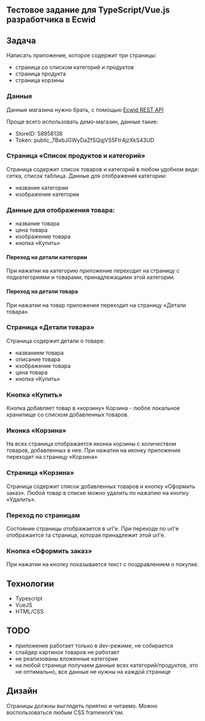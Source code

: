 ## Тестовое задание для TypeScript/Vue.js разработчика в Ecwid

## Задача
Написать приложение, которое содержит три страницы:
- страница со списком категорий и продуктов
- страница продукта
- страница корзины
### Данные
Данные магазина нужно брать, с помощью [Ecwid REST API](https://api-docs.ecwid.com/reference/rest-api)

Проще всего использовать демо-магазин, данные такие:
- StoreID: 58958138
- Token: public_7BxbJGWyDaZfSQqjVS5Ftr4jzXkS43UD

### Страница «Список продуктов и категорий»
Страница содержит список товаров и категорий в любом удобном виде: сетка, список таблица.
Данные для отображения категории:
- название категории
- изображение категории
  
### Данные для отображения товара:
- название товара
- цена товара
- изображение товара
- кнопка «Купить»
#### Переход на детали категории
При нажатии на категорию приложение переходит на страницу с подкатегориями и товарами, принадлежащими этой категории.
#### Переход на детали товара
При нажатии на товар приложение переходит на страницу «Детали товара».
### Страница «Детали товара»
Страница содержит детали о товаре:
- названием товара
- описание товара
- изображение товара
- цена товара
- кнопка «Купить»
### Кнопка «Купить»
Кнопка добавляет товар в «корзину»
Корзина - любое локальное хранилище со списком добавленных товаров.
### Иконка «Корзина»
На всех страница отображается иконка корзины с количеством товаров, добавленных в нее. При нажатии на иконку приложение переходит на страницу «Корзина»
### Страница «Корзина»
Страница содержит список добавленных товаров и кнопку «Оформить заказ».
Любой товар в списке можно удалить по нажатию на кнопку «Удалить».
### Переход по страницам
Состояние страницы отображается в url'е. При переходе по url'е отображается та страница, которая принадлежит этой url'е.
### Кнопка «Оформить заказ»
При нажатии на кнопку показывается текст с поздравлением о покупке.

##  Технологии
- Typescript
- VueJS
- HTML/CSS

## TODO
- приложение работает только в dev-режиме, не собирается
- слайдер картинок товаров не работает
- не реализованы вложенные категории
- на любой странице получаем данные всех категорий/продуктов, это не оптимально, все данные не нужны на каждой странице

## Дизайн
Страницы должны выглядеть приятно и читаемо. Можно воспользоваться любым CSS framework'ом.


